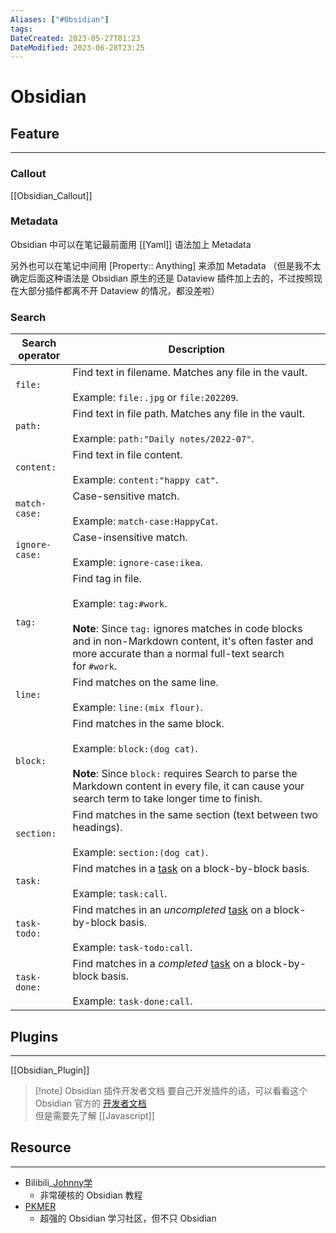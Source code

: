 ```yaml
---
Aliases: ["#Obsidian"] 
tags: 
DateCreated: 2023-05-27T01:23
DateModified: 2023-06-28T23:25
---
```

# Obsidian

## Feature
---
### Callout 

[[Obsidian_Callout]]

### Metadata

Obsidian 中可以在笔记最前面用 [[Yaml]] 语法加上 Metadata

另外也可以在笔记中间用 [Property:: Anything] 来添加 Metadata （但是我不太确定后面这种语法是 Obsidian 原生的还是 Dataview 插件加上去的，不过按照现在大部分插件都离不开 Dataview 的情况，都没差啦）

### Search

| Search operator | Description                                                                                                                                                                                                                  |
| --------------- | ---------------------------------------------------------------------------------------------------------------------------------------------------------------------------------------------------------------------------- |
| `file:`         | Find text in filename. Matches any file in the vault.<br><br>Example: `file:.jpg` or `file:202209`.                                                                                                                          |
| `path:`         | Find text in file path. Matches any file in the vault.<br><br>Example: `path:"Daily notes/2022-07"`.                                                                                                                         |
| `content:`      | Find text in file content.<br><br>Example: `content:"happy cat"`.                                                                                                                                                            |
| `match-case:`   | Case-sensitive match.<br><br>Example: `match-case:HappyCat`.                                                                                                                                                                 |
| `ignore-case:`  | Case-insensitive match.<br><br>Example: `ignore-case:ikea`.                                                                                                                                                                  |
| `tag:`          | Find tag in file.<br><br>Example: `tag:#work`.<br><br>**Note**: Since `tag:` ignores matches in code blocks and in non-Markdown content, it's often faster and more accurate than a normal full-text search for `#work`.     |
| `line:`         | Find matches on the same line.<br><br>Example: `line:(mix flour)`.                                                                                                                                                           |
| `block:`        | Find matches in the same block.<br><br>Example: `block:(dog cat)`.<br><br>**Note**: Since `block:` requires Search to parse the Markdown content in every file, it can cause your search term to take longer time to finish. |
| `section:`      | Find matches in the same section (text between two headings).<br><br>Example: `section:(dog cat)`.                                                                                                                           |
| `task:`         | Find matches in a [task](https://help.obsidian.md/Editing+and+formatting/Basic+formatting+syntax#Task%20lists) on a block-by-block basis.<br><br>Example: `task:call`.                                                       |
| `task-todo:`    | Find matches in an _uncompleted_ [task](https://help.obsidian.md/Editing+and+formatting/Basic+formatting+syntax#Task%20lists) on a block-by-block basis.<br><br>Example: `task-todo:call`.                                   |
| `task-done:`    | Find matches in a _completed_ [task](https://help.obsidian.md/Editing+and+formatting/Basic+formatting+syntax#Task%20lists) on a block-by-block basis.<br><br>Example: `task-done:call`.                                      |

## Plugins
---
[[Obsidian_Plugin]]

> [!note]  Obsidian 插件开发者文档
> 要自己开发插件的话，可以看看这个 Obsidian 官方的 [开发者文档](https://docs.obsidian.md/Home)  
> 但是需要先了解 [[Javascript]] 

## Resource 
---
- Bilibili_[Johnny学](https://space.bilibili.com/432408734)
	- 非常硬核的 Obsidian 教程
 - [PKMER](https://pkmer.cn/)
	 - 超强的 Obsidian 学习社区，但不只 Obsidian
